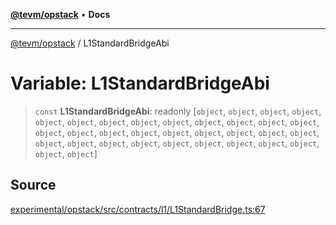 [**@tevm/opstack**](../README.md) • **Docs**

***

[@tevm/opstack](../globals.md) / L1StandardBridgeAbi

# Variable: L1StandardBridgeAbi

> `const` **L1StandardBridgeAbi**: readonly [`object`, `object`, `object`, `object`, `object`, `object`, `object`, `object`, `object`, `object`, `object`, `object`, `object`, `object`, `object`, `object`, `object`, `object`, `object`, `object`, `object`, `object`, `object`, `object`, `object`, `object`, `object`, `object`, `object`, `object`, `object`, `object`, `object`]

## Source

[experimental/opstack/src/contracts/l1/L1StandardBridge.ts:67](https://github.com/evmts/tevm-monorepo/blob/main/experimental/opstack/src/contracts/l1/L1StandardBridge.ts#L67)

